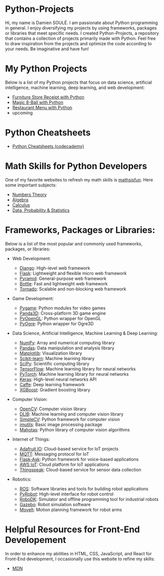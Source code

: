 # Python-Projects

Hi, my name is Damien SOULÉ. I am passionate about Python programming in general. I enjoy diversifying my projects by using frameworks, packages or libraries that meet specific needs. I created Python-Projects, a repository that contains a collection of projects primarily made with Python. Feel free to draw inspiration from the projects and optimize the code according to your needs. Be imaginative and have fun!

# My Python Projects

Below is a list of my Python projects that focus on data science, artificial intelligence, machine learning, deep learning, and web development:

- [Furniture Store Receipt with Python](https://github.com/dspydev/python-projects/tree/main/furniture-store-receipt-py)
- [Magic 8-Ball with Python](https://github.com/dspydev/python-projects/tree/main/magic-8-ball-py)
- [Restaurant Menu with Python](https://github.com/dspydev/python-projects/tree/main/restaurant-menu-py)
- upcoming

# Python Cheatsheets

- [Python Cheatsheets (codecademy)](https://www.codecademy.com/resources/cheatsheets/language/python)

# Math Skills for Python Developers

One of my favorite websites to refresh my math skills is [mathsisfun](https://www.mathsisfun.com/). Here some important subjects:

- [Numbers Theory](https://www.mathsisfun.com/numbers/index.html)
- [Algebra](https://www.mathsisfun.com/algebra/index.html)
- [Calculus](https://www.mathsisfun.com/calculus/index.html)
- [Data, Probability & Statistics](https://www.mathsisfun.com/data/index.html)

# Frameworks, Packages or Libraries:

Below is a list of the most popular and commonly used frameworks, packages, or libraries:

- Web Development:

  - [Django](https://www.djangoproject.com/): High-level web framework
  - [Flask](https://flask.palletsprojects.com/en/2.2.x/): Lightweight and flexible micro web framework
  - [Pyramid](https://trypyramid.com/): General-purpose web framework
  - [Bottle](https://bottlepy.org/docs/dev/): Fast and lightweight web framework
  - [Tornado](https://www.tornadoweb.org/en/stable/): Scalable and non-blocking web framework

- Game Development:

  - [Pygame](https://www.pygame.org/tags/framework): Python modules for video games
  - [Panda3D](https://www.panda3d.org/): Cross-platform 3D game engine
  - [PyOpenGL](https://pyopengl.sourceforge.net/): Python wrapper for OpenGL
  - [PyOgre](https://wiki.ogre3d.org/PyOgre): Python wrapper for Ogre3D

- Data Science, Artificial Intelligence, Machine Learning & Deep Learning:

  - [NumPy](https://numpy.org/): Array and numerical computing library
  - [Pandas](https://pandas.pydata.org/): Data manipulation and analysis library
  - [Matplotlib](https://matplotlib.org/): Visualization library
  - [Scikit-learn](https://scikit-learn.org/): Machine learning library
  - [SciPy](https://scipy.org/): Scientific computing library
  - [TensorFlow](https://www.tensorflow.org/?hl=fr): Machine learning library for neural networks
  - [PyTorch](https://pytorch.org/): Machine learning library for neural networks
  - [Keras](https://keras.io/): High-level neural networks API
  - [Caffe](https://caffe.berkeleyvision.org/): Deep learning framework
  - [XGBoost](https://xgboost.readthedocs.io/en/stable/): Gradient boosting library

- Computer Vision:

  - [OpenCV](https://opencv.org/): Computer vision library
  - [DLIB](http://dlib.net/): Machine learning and computer vision library
  - [SimpleCV](http://simplecv.org/): Python framework for computer vision
  - [imutils](https://github.com/PyImageSearch/imutils): Basic image processing package
  - [Mahotas](https://mahotas.readthedocs.io/en/latest/): Python library of computer vision algorithms

- Internet of Things:

  - [Adafruit IO](https://io.adafruit.com/): Cloud-based service for IoT projects
  - [MQTT](https://mqtt.org/): Messaging protocol for IoT
  - [Flask-Ask](https://github.com/johnwheeler/flask-ask): Python framework for voice-based applications
  - [AWS IoT](https://aws.amazon.com/fr/iot-core/): Cloud platform for IoT applications
  - [Thingspeak](https://thingspeak.com/): Cloud-based service for sensor data collection

- Robotics:

  - [ROS](https://www.ros.org/): Software libraries and tools for building robot applications
  - [PyRobot](https://pyrobot.org/): High-level interface for robot control
  - [RoboDK](https://robodk.com/): Simulator and offline programming tool for industrial robots
  - [Gazebo](https://classic.gazebosim.org/): Robot simulation software
  - [MoveIt](https://moveit.ros.org/): Motion planning framework for robot arms

# Helpful Resources for Front-End Developement

In order to enhance my abilities in HTML, CSS, JavaScript, and React for Front-End development, I occasionally use this website to refine my skills:

- [MDN](https://developer.mozilla.org/fr/)
